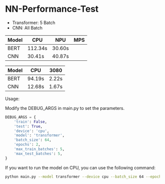 # NN-Performance-Test

* Transformer: 5 Batch
* CNN: All Batch

| Model | CPU     | NPU    | MPS  |
| ----- | ------- | ------ | ---- | 
| BERT  | 112.34s | 30.60s |      | 
| CNN   | 30.41s  | 40.87s |      | 

| Model | CPU    | 3080  |
| ----- | ------ | ----- |
| BERT  | 94.19s | 2.22s |
| CNN   | 12.68s | 1.67s |


Usage:

Modify the DEBUG_ARGS in main.py to set the parameters.
```python
DEBUG_ARGS = {
    'train': False,
    'test': True,
    'device': 'cpu',
    'model': 'transformer',
    'batch_size': 64,
    'epochs': 2,
    'max_train_batches': 5,
    'max_test_batches': 5,
}
```

If you want to run the model on CPU, you can use the following command:
```bash
python main.py --model transformer --device cpu --batch_size 64 --epochs 2 --max_train_batches 5 --max_test_batches 5 --debug=False
```